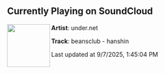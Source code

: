 ## Currently Playing on SoundCloud

[<img align="left" width="100" src="https://i1.sndcdn.com/artworks-rLahLohcMPtLVYtq-DBniag-t500x500.jpg">](https://soundcloud.com/underdotnet/beansclub-hanshin)

**Artist**: under.net 

**Track**: beansclub - hanshin

Last updated at 9/7/2025, 1:45:04 PM
